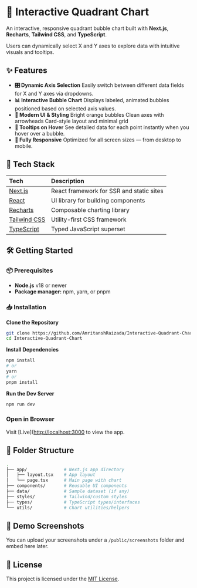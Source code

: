 

# 🧭 Interactive Quadrant Chart

An interactive, responsive quadrant bubble chart built with **Next.js**, **Recharts**, **Tailwind CSS**, and **TypeScript**.

Users can dynamically select X and Y axes to explore data with intuitive visuals and tooltips.

## ✨ Features

- **🎛️ Dynamic Axis Selection**
Easily switch between different data fields for X and Y axes via dropdowns.
- **📊 Interactive Bubble Chart**
Displays labeled, animated bubbles positioned based on selected axis values.
- **🎨 Modern UI \& Styling**
Bright orange bubbles
Clean axes with arrowheads
Card-style layout and minimal grid
- **🧠 Tooltips on Hover**
See detailed data for each point instantly when you hover over a bubble.
- **📱 Fully Responsive**
Optimized for all screen sizes — from desktop to mobile.


## 🚀 Tech Stack

| Tech | Description |
| :-- | :-- |
| [Next.js](https://nextjs.org/) | React framework for SSR and static sites |
| [React](https://reactjs.org/) | UI library for building components |
| [Recharts](https://recharts.org/) | Composable charting library |
| [Tailwind CSS](https://tailwindcss.com/) | Utility-first CSS framework |
| [TypeScript](https://www.typescriptlang.org/) | Typed JavaScript superset |

## 🛠️ Getting Started

### 📦 Prerequisites

- **Node.js** v18 or newer
- **Package manager:** npm, yarn, or pnpm


### 📥 Installation

**Clone the Repository**

```bash
git clone https://github.com/AmritanshRaizada/Interactive-Quadrant-Chart.git
cd Interactive-Quadrant-Chart
```

**Install Dependencies**

```bash
npm install
# or
yarn
# or
pnpm install
```

**Run the Dev Server**

```bash
npm run dev
```


### Open in Browser

Visit [Live]([http://localhost:3000](https://interactive-quadrant-chart.vercel.app/) to view the app.

## 📁 Folder Structure

```bash
.
├── app/              # Next.js app directory
│   ├── layout.tsx    # App layout
│   └── page.tsx      # Main page with chart
├── components/       # Reusable UI components
├── data/             # Sample dataset (if any)
├── styles/           # Tailwind/custom styles
├── types/            # TypeScript types/interfaces
└── utils/            # Chart utilities/helpers
```


## 🧪 Demo Screenshots

You can upload your screenshots under a `/public/screenshots` folder and embed here later.

## 📄 License

This project is licensed under the [MIT License]().

